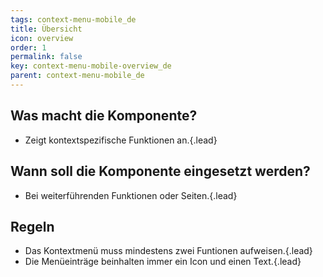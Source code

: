 ```yaml
---
tags: context-menu-mobile_de
title: Übersicht
icon: overview
order: 1
permalink: false  
key: context-menu-mobile-overview_de
parent: context-menu-mobile_de
---
```


## Was macht die Komponente?
*   Zeigt kontextspezifische Funktionen an.{.lead}

## Wann soll die Komponente eingesetzt werden?
*   Bei weiterführenden Funktionen oder Seiten.{.lead}

## Regeln
*   Das Kontextmenü muss mindestens zwei Funtionen aufweisen.{.lead}
*   Die Menüeinträge beinhalten immer ein Icon und einen Text.{.lead}